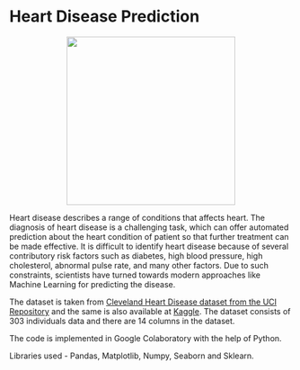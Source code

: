 # Heart Disease Prediction

<p align="center"><img width="300" height="300" src="https://user-images.githubusercontent.com/72435330/126871483-0dffc64b-9774-4b4c-8f47-f430fa9bf09a.jpg" width="300" height="300"> </p>
 

Heart disease describes a range of conditions that affects heart. The diagnosis of heart disease is a challenging task, which can offer automated prediction about the heart condition of patient so that further treatment can be made effective. It is difficult to identify heart disease because of several contributory risk factors such as diabetes, high blood pressure, high cholesterol, abnormal pulse rate, and many other factors. Due to such constraints, scientists have turned towards modern approaches like Machine Learning for predicting the disease.

The dataset is taken from [Cleveland Heart Disease dataset from the UCI Repository](https://archive.ics.uci.edu/ml/datasets/heart+disease) and the same is also available at [Kaggle](https://www.kaggle.com/ronitf/heart-disease-uci). The dataset consists of 303 individuals data and there are 14 columns in the dataset.

The code is implemented in Google Colaboratory with the help of Python.

Libraries used - Pandas, Matplotlib, Numpy, Seaborn and Sklearn.
